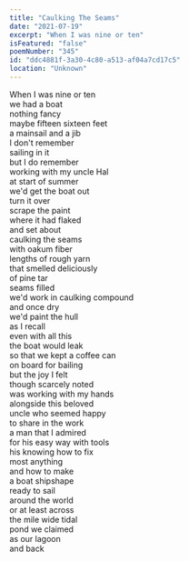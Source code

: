 ```yaml
---
title: "Caulking The Seams"
date: "2021-07-19"
excerpt: "When I was nine or ten"
isFeatured: "false"
poemNumber: "345"
id: "ddc4881f-3a30-4c80-a513-af04a7cd17c5"
location: "Unknown"
---
```


When I was nine or ten  
we had a boat  
nothing fancy  
maybe fifteen sixteen feet  
a mainsail and a jib  
I don't remember  
sailing in it  
but I do remember  
working with my uncle Hal  
at start of summer  
we'd get the boat out  
turn it over  
scrape the paint  
where it had flaked  
and set about  
caulking the seams  
with oakum fiber  
lengths of rough yarn  
that smelled deliciously  
of pine tar  
seams filled  
we'd work in caulking compound  
and once dry  
we'd paint the hull  
as I recall  
even with all this  
the boat would leak  
so that we kept a coffee can  
on board for bailing  
but the joy I felt  
though scarcely noted  
was working with my hands  
alongside this beloved  
uncle who seemed happy  
to share in the work  
a man that I admired  
for his easy way with tools  
his knowing how to fix  
most anything  
and how to make  
a boat shipshape  
ready to sail  
around the world  
or at least across  
the mile wide tidal  
pond we claimed  
as our lagoon  
and back
